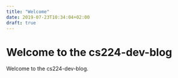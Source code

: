 ```yaml
---
title: "Welcome"
date: 2019-07-23T10:34:04+02:00
draft: true
---
```


# Welcome to the cs224-dev-blog

Welcome to the cs224-dev-blog.
